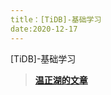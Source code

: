 ```yaml
---
title：[TiDB]-基础学习
date:2020-12-17
---
```


[TiDB]-基础学习

> [**温正湖的文章**](https://www.zhihu.com/people/wen-zheng-hu)
